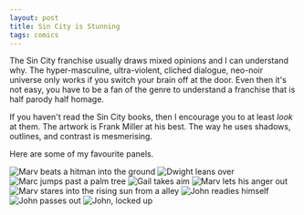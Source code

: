 ```yaml
---
layout: post
title: Sin City is Stunning
tags: comics
---
```


The Sin City franchise usually draws mixed opinions and I can understand why. The hyper-masculine, ultra-violent, cliched dialogue, neo-noir universe only works if you switch your brain off at the door. Even then it's not easy, you have to be a fan of the genre to understand a franchise that is half parody half homage.

If you haven't read the Sin City books, then I encourage you to at least *look* at them. The artwork is Frank Miller at his best. The way he uses shadows, outlines, and contrast is mesmerising.

Here are some of my favourite panels. 

![Marv beats a hitman into the ground](/assets/images/sin-city-01.PNG)
![Dwight leans over](/assets/images/sin-city-02.PNG)
![Marc jumps past a palm tree](/assets/images/sin-city-03.PNG)
![Gail takes aim](/assets/images/sin-city-04.PNG)
![Marv lets his anger out](/assets/images/sin-city-05.PNG)
![Marv stares into the rising sun from a alley](/assets/images/sin-city-06.PNG)
![John readies himself](/assets/images/sin-city-07.PNG)
![John passes out](/assets/images/sin-city-08.PNG)
![John, locked up](/assets/images/sin-city-09.PNG)
